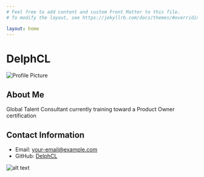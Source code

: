 ```yaml
---
# Feel free to add content and custom Front Matter to this file.
# To modify the layout, see https://jekyllrb.com/docs/themes/#overriding-theme-defaults

layout: home
---
```



# DelphCL

![Profile Picture](path/to/profile-picture.jpg)

## About Me

Global Talent Consultant 
currently training toward a Product Owner certification 

## Contact Information

- Email: your-email@example.com
- GitHub: [DelphCL](https://github.com/DelphCL)

![alt text](/Users/delphinelheureux/Documents/Coding/GitHub/GitHubPages/DelphCL.github.io/docs/assets/photo-arg.png)
